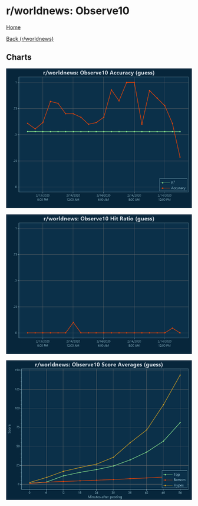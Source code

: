 # r/worldnews: Observe10

[Home](../../index.md)

[Back (r/worldnews)](../guess_worldnews.md)

## Charts

![r/worldnews R² (guess)](../../images/models/guess_worldnews_Observe10_Accuracy.png "r/worldnews R² (guess)")

![r/worldnews Hit Ratio (guess)](../../images/models/guess_worldnews_Observe10_HitRatio.png "r/worldnews Hit Ratio (guess)")

![r/worldnews Score Averages (guess)](../../images/models/guess_worldnews_Observe10_Scores.png "r/worldnews Score Averages (guess)")

